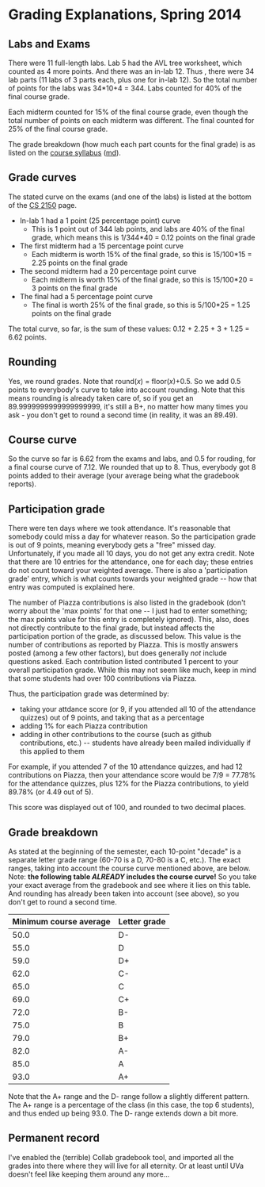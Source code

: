 Grading Explanations, Spring 2014
=================================

Labs and Exams
--------------

There were 11 full-length labs.  Lab 5 had the AVL tree worksheet, which counted as 4 more points.  And there was an in-lab 12.  Thus , there were 34 lab parts (11 labs of 3 parts each, plus one for in-lab 12).  So the total number of points for the labs was 34*10+4 = 344.  Labs counted for 40% of the final course grade.

Each midterm counted for 15% of the final course grade, even though the total number of points on each midterm was different.  The final counted for 25% of the final course grade.

The grade breakdown (how much each part counts for the final grade) is as listed on the [course syllabus](syllabus.html) ([md](syllabus.md)).

Grade curves
------------

The stated curve on the exams (and one of the labs) is listed at the bottom of the [CS 2150](index.html) page.

- In-lab 1 had a 1 point (25 percentage point) curve
  - This is 1 point out of 344 lab points, and labs are 40% of the final grade, which means this is 1/344\*40 = 0.12 points on the final grade
- The first midterm had a 15 percentage point curve
  - Each midterm is worth 15% of the final grade, so this is 15/100\*15 = 2.25 points on the final grade
- The second midterm had a 20 percentage point curve
  - Each midterm is worth 15% of the final grade, so this is 15/100\*20 = 3 points on the final grade
- The final had a 5 percentage point curve
  - The final is worth 25% of the final grade, so this is 5/100\*25 = 1.25 points on the final grade

The total curve, so far, is the sum of these values: 0.12 + 2.25 + 3 + 1.25 = 6.62 points.

Rounding
--------

Yes, we round grades.  Note that round(*x*) = floor(*x*)+0.5.  So we add 0.5 points to everybody's curve to take into account rounding.  Note that this means rounding is already taken care of, so if you get an 89.9999999999999999999, it's still a B+, no matter how many times you ask - you don't get to round a second time (in reality, it was an 89.49).

Course curve
------------

So the curve so far is 6.62 from the exams and labs, and 0.5 for rouding, for a final course curve of 7.12.  We rounded that up to 8.  Thus, everybody got 8 points added to their average (your average being what the gradebook reports).

Participation grade
-------------------

There were ten days where we took attendance.  It's reasonable that somebody could miss a day for whatever reason.  So the participation grade is out of 9 points, meaning everybody gets a "free" missed day.  Unfortunately, if you made all 10 days, you do not get any extra credit.  Note that there are 10 entries for the attendance, one for each day; these entries do not count toward your weighted average.  There is also a 'participation grade' entry, which is what counts towards your weighted grade -- how that entry was computed is explained here.

The number of Piazza contributions is also listed in the gradebook (don't worry about the 'max points' for that one -- I just had to enter something; the max points value for this entry is completely ignored).  This, also, does not directly contribute to the final grade, but instead affects the participation portion of the grade, as discussed below.  This value is the number of contributions as reported by Piazza.  This is mostly answers posted (among a few other factors), but does generally *not* include questions asked.  Each contribution listed contributed 1 percent to your overall participation grade.  While this may not seem like much, keep in mind that some students had over 100 contributions via Piazza.

Thus, the participation grade was determined by:

- taking your attdance score (or 9, if you attended all 10 of the attendance quizzes) out of 9 points, and taking that as a percentage
- adding 1% for each Piazza contribution
- adding in other contributions to the course (such as github contributions, etc.) -- students have already been mailed individually if this applied to them

For example, if you attended 7 of the 10 attendance quizzes, and had 12 contributions on Piazza, then your attendance score would be 7/9 = 77.78% for the attendance quizzes, plus 12% for the Piazza contributions, to yield 89.78% (or 4.49 out of 5).

This score was displayed out of 100, and rounded to two decimal places.

Grade breakdown
---------------

As stated at the beginning of the semester, each 10-point "decade" is a separate letter grade range (60-70 is a D, 70-80 is a C, etc.).  The exact ranges, taking into account the course curve mentioned above, are below.  Note: **the following table *ALREADY* includes the course curve!**  So you take your exact average from the gradebook and see where it lies on this table.  And rounding has already been taken into account (see above), so you don't get to round a second time.

Minimum course average | Letter grade
-|-
50.0 | D-
55.0 | D
59.0 | D+
62.0 | C-
65.0 | C
69.0 | C+
72.0 | B-
75.0 | B
79.0 | B+
82.0 | A-
85.0 | A
93.0 | A+


Note that the A+ range and the D- range follow a slightly different pattern.  The A+ range is a percentage of the class (in this case, the top 6 students), and thus ended up being 93.0.  The D- range extends down a bit more.

Permanent record
----------------

I've enabled the (terrible) Collab gradebook tool, and imported all the grades into there where they will live for all eternity.  Or at least until UVa doesn't feel like keeping them around any more...
